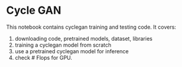 # Cycle GAN 



This notebook contains cyclegan training and testing code. It covers:

1. downloading code, pretrained models, dataset, libraries
2. training a cyclegan model from scratch
3. use a pretrained cyclegan model for inference
4. check # Flops for GPU. 

